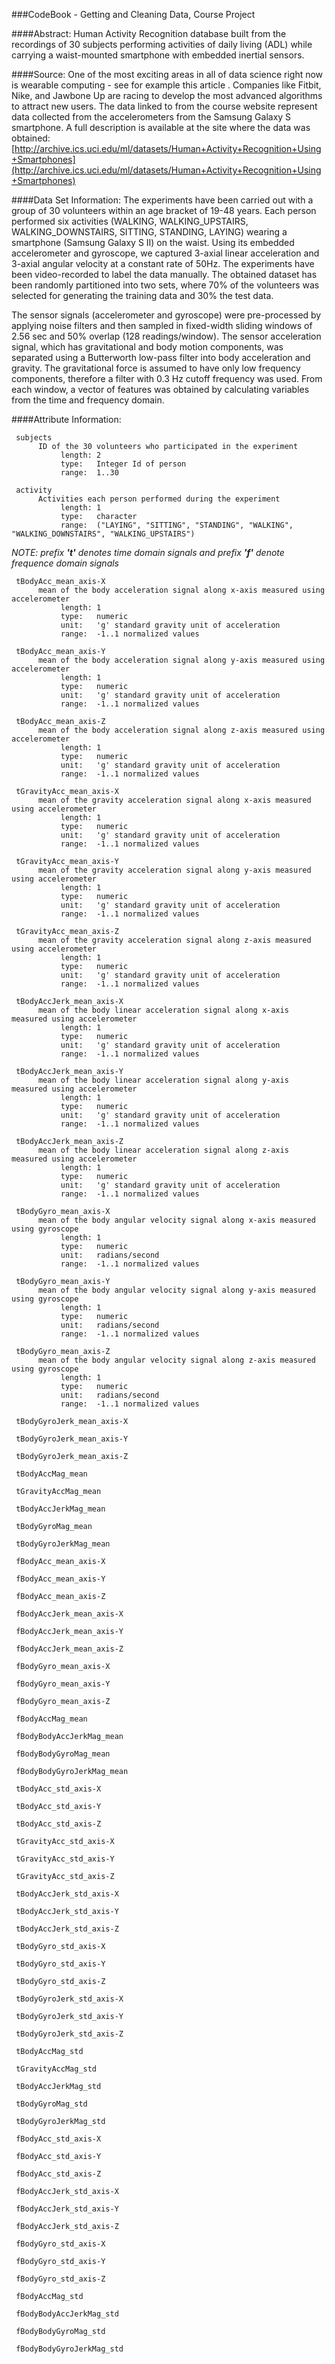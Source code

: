 ###CodeBook - Getting and Cleaning Data, Course Project

####Abstract: 
Human Activity Recognition database built from the recordings of 30 subjects performing activities of daily living (ADL) while carrying a waist-mounted smartphone with embedded inertial sensors.


####Source:
One of the most exciting areas in all of data science right now is wearable computing - see for example this article . Companies like Fitbit, Nike, and Jawbone Up are racing to develop the most advanced algorithms to attract new users. The data linked to from the course website represent data collected from the accelerometers from the Samsung Galaxy S smartphone. A full description is available at the site where the data was obtained:
[http://archive.ics.uci.edu/ml/datasets/Human+Activity+Recognition+Using+Smartphones](http://archive.ics.uci.edu/ml/datasets/Human+Activity+Recognition+Using+Smartphones)


####Data Set Information:
The experiments have been carried out with a group of 30 volunteers within an age bracket of 19-48 years. Each person performed six activities (WALKING, WALKING_UPSTAIRS, WALKING_DOWNSTAIRS, SITTING, STANDING, LAYING) wearing a smartphone (Samsung Galaxy S II) on the waist. Using its embedded accelerometer and gyroscope, we captured 3-axial linear acceleration and 3-axial angular velocity at a constant rate of 50Hz. The experiments have been video-recorded to label the data manually. The obtained dataset has been randomly partitioned into two sets, where 70% of the volunteers was selected for generating the training data and 30% the test data. 


The sensor signals (accelerometer and gyroscope) were pre-processed by applying noise filters and then sampled in fixed-width sliding windows of 2.56 sec and 50% overlap (128 readings/window). The sensor acceleration signal, which has gravitational and body motion components, was separated using a Butterworth low-pass filter into body acceleration and gravity. The gravitational force is assumed to have only low frequency components, therefore a filter with 0.3 Hz cutoff frequency was used. From each window, a vector of features was obtained by calculating variables from the time and frequency domain.



####Attribute Information:

     subjects
          ID of the 30 volunteers who participated in the experiment
               length: 2 
               type:   Integer Id of person
               range:  1..30

     activity
          Activities each person performed during the experiment
               length: 1
               type:   character
               range:  ("LAYING", "SITTING", "STANDING", "WALKING", "WALKING_DOWNSTAIRS", "WALKING_UPSTAIRS")

_NOTE: prefix **'t'** denotes time domain signals and
       prefix **'f'** denote frequence domain signals_
       
     tBodyAcc_mean_axis-X
          mean of the body acceleration signal along x-axis measured using accelerometer
               length: 1
               type:   numeric
               unit:   'g' standard gravity unit of acceleration
               range:  -1..1 normalized values
     
     tBodyAcc_mean_axis-Y
          mean of the body acceleration signal along y-axis measured using accelerometer
               length: 1
               type:   numeric
               unit:   'g' standard gravity unit of acceleration
               range:  -1..1 normalized values
     
     tBodyAcc_mean_axis-Z
          mean of the body acceleration signal along z-axis measured using accelerometer
               length: 1
               type:   numeric
               unit:   'g' standard gravity unit of acceleration
               range:  -1..1 normalized values

     tGravityAcc_mean_axis-X
          mean of the gravity acceleration signal along x-axis measured using accelerometer
               length: 1
               type:   numeric
               unit:   'g' standard gravity unit of acceleration
               range:  -1..1 normalized values

     tGravityAcc_mean_axis-Y
          mean of the gravity acceleration signal along y-axis measured using accelerometer
               length: 1
               type:   numeric
               unit:   'g' standard gravity unit of acceleration
               range:  -1..1 normalized values

     tGravityAcc_mean_axis-Z
          mean of the gravity acceleration signal along z-axis measured using accelerometer
               length: 1
               type:   numeric
               unit:   'g' standard gravity unit of acceleration
               range:  -1..1 normalized values
  
     tBodyAccJerk_mean_axis-X
          mean of the body linear acceleration signal along x-axis measured using accelerometer
               length: 1
               type:   numeric
               unit:   'g' standard gravity unit of acceleration
               range:  -1..1 normalized values

     tBodyAccJerk_mean_axis-Y
          mean of the body linear acceleration signal along y-axis measured using accelerometer
               length: 1
               type:   numeric
               unit:   'g' standard gravity unit of acceleration
               range:  -1..1 normalized values

     tBodyAccJerk_mean_axis-Z
          mean of the body linear acceleration signal along z-axis measured using accelerometer
               length: 1
               type:   numeric
               unit:   'g' standard gravity unit of acceleration
               range:  -1..1 normalized values

     tBodyGyro_mean_axis-X
          mean of the body angular velocity signal along x-axis measured using gyroscope
               length: 1
               type:   numeric
               unit:   radians/second
               range:  -1..1 normalized values
    
     tBodyGyro_mean_axis-Y
          mean of the body angular velocity signal along y-axis measured using gyroscope
               length: 1
               type:   numeric
               unit:   radians/second
               range:  -1..1 normalized values

     tBodyGyro_mean_axis-Z
          mean of the body angular velocity signal along z-axis measured using gyroscope
               length: 1
               type:   numeric
               unit:   radians/second
               range:  -1..1 normalized values

     tBodyGyroJerk_mean_axis-X

     tBodyGyroJerk_mean_axis-Y

     tBodyGyroJerk_mean_axis-Z

     tBodyAccMag_mean

     tGravityAccMag_mean

     tBodyAccJerkMag_mean
     
     tBodyGyroMag_mean

     tBodyGyroJerkMag_mean

     fBodyAcc_mean_axis-X

     fBodyAcc_mean_axis-Y
     
     fBodyAcc_mean_axis-Z

     fBodyAccJerk_mean_axis-X

     fBodyAccJerk_mean_axis-Y

     fBodyAccJerk_mean_axis-Z
 
     fBodyGyro_mean_axis-X

     fBodyGyro_mean_axis-Y

     fBodyGyro_mean_axis-Z

     fBodyAccMag_mean
         
     fBodyBodyAccJerkMag_mean

     fBodyBodyGyroMag_mean

     fBodyBodyGyroJerkMag_mean

     tBodyAcc_std_axis-X
      
     tBodyAcc_std_axis-Y

     tBodyAcc_std_axis-Z

     tGravityAcc_std_axis-X

     tGravityAcc_std_axis-Y
   
     tGravityAcc_std_axis-Z

     tBodyAccJerk_std_axis-X

     tBodyAccJerk_std_axis-Y

     tBodyAccJerk_std_axis-Z
  
     tBodyGyro_std_axis-X

     tBodyGyro_std_axis-Y

     tBodyGyro_std_axis-Z

     tBodyGyroJerk_std_axis-X
 
     tBodyGyroJerk_std_axis-Y

     tBodyGyroJerk_std_axis-Z

     tBodyAccMag_std

     tGravityAccMag_std
       
     tBodyAccJerkMag_std

     tBodyGyroMag_std

     tBodyGyroJerkMag_std

     fBodyAcc_std_axis-X
      
     fBodyAcc_std_axis-Y

     fBodyAcc_std_axis-Z

     fBodyAccJerk_std_axis-X

     fBodyAccJerk_std_axis-Y
  
     fBodyAccJerk_std_axis-Z

     fBodyGyro_std_axis-X

     fBodyGyro_std_axis-Y

     fBodyGyro_std_axis-Z
     
     fBodyAccMag_std

     fBodyBodyAccJerkMag_std

     fBodyBodyGyroMag_std

     fBodyBodyGyroJerkMag_std



